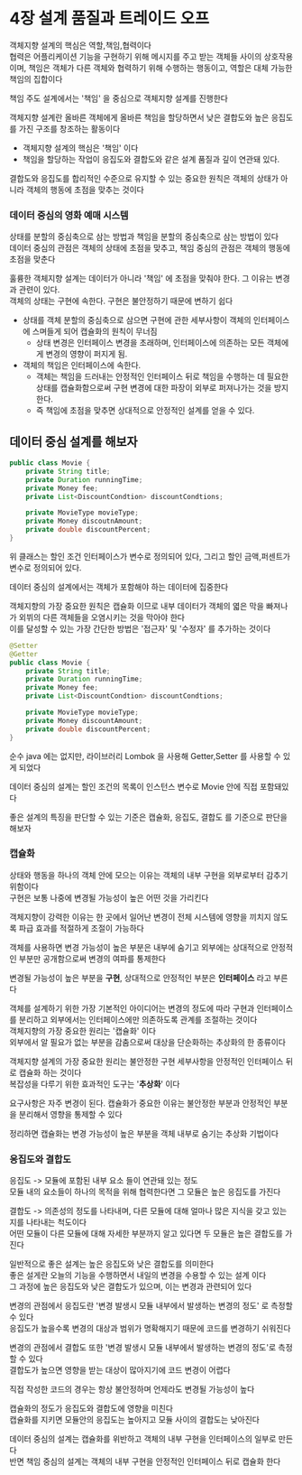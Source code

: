 # 4장 설계 품질과 트레이드 오프
객체지향 설계의 핵심은 역할,책임,협력이다 <br>
협력은 어플리케이션 기능을 구현하기 위해 메시지를 주고 받는 객체들 사이의 상호작용 이며, 책임은 객체가 다른 객체와 협력하기 위해 수행하는 행동이고, 역할은 대체 가능한 책임의 집합이다 <br>

책임 주도 설계에서는 '책임' 을 중심으로 객체지향 설계를 진행한다 <br>

객체지향 설계란 올바른 객체에게 올바른 책임을 할당하면서 낮은 결합도와 높은 응집도를 가진 구조를 창조하는 활동이다 <br>
- 객체지향 설계의 핵심은 '책임' 이다
- 책임을 할당하는 작업이 응집도와 결합도와 같은 설계 품질과 깊이 연관돼 있다.

결합도와 응집도를 합리적인 수준으로 유지할 수 있는 중요한 원칙은 객체의 상태가 아니라 객체의 행동에 초점을 맞추는 것이다 <br>

### 데이터 중심의 영화 예매 시스템
상태를 분할의 중심축으로 삼는 방법과 책임을 분할의 중심축으로 삼는 방법이 있다 <br>
데이터 중심의 관점은 객체의 상태에 초점을 맞추고, 책임 중심의 관점은 객체의 행동에 초점을 맞춘다 <br>

훌륭한 객체지향 설계는 데이터가 아니라 '책임' 에 초점을 맞춰야 한다. 그 이유는 변경과 관련이 있다. <br>
객체의 상태는 구현에 속한다. 구현은 불안정하기 때문에 변하기 쉽다 <br>

- 상태를 객체 분할의 중심축으로 삼으면 구현에 관한 세부사항이 객체의 인터페이스에 스며들게 되어 캡슐화의 원칙이 무너짐
  - 상태 변경은 인터페이스 변경을 초래하며, 인터페이스에 의존하는 모든 객체에게 변경의 영향이 퍼지게 됨.
- 객체의 책임은 인터페이스에 속한다.
  - 객체는 책임을 드러내는 안정적인 인터페이스 뒤로 책임을 수행하는 데 필요한 상태를 캡슐화함으로써 구현 변경에 대한 파장이 외부로 퍼져나가는 것을 방지한다.
  - 즉 책임에 초점을 맞추면 상대적으로 안정적인 설계를 얻을 수 있다.

## 데이터 중심 설계를 해보자
```java
public class Movie {
    private String title;
    private Duration runningTime;
    private Money fee;
    private List<DiscountCondtion> discountCondtions;

    private MovieType movieType;
    private Money discoutnAmount;
    private double discountPercent;
}

```
위 클래스는 할인 조건 인터페이스가 변수로 정의되어 있다, 그리고 할인 금액,퍼센트가 변수로 정의되어 있다. <br>

데이터 중심의 설계에서는 객체가 포함해야 하는 데이터에 집중한다 <br>

객체지향의 가장 중요한 원칙은 캡슐화 이므로 내부 데이터가 객체의 엷은 막을 빠져나가 외뷔의 다른 객체들을 오염시키는 것을 막아야 한다 <br>
이를 달성할 수 있는 가장 간단한 방법은 '접근자' 및 '수정자' 를 추가하는 것이다 <br>

```java
@Setter
@Getter
public class Movie {
    private String title;
    private Duration runningTime;
    private Money fee;
    private List<DiscountCondtion> discountCondtions;

    private MovieType movieType;
    private Money discountAmount;
    private double discountPercent;
}
```

순수 java 에는 없지만, 라이브러리 Lombok 을 사용해 Getter,Setter 를 사용할 수 있게 되었다 <br>

데이터 중심의 설계는 할인 조건의 목록이 인스턴스 변수로 Movie 안에 직접 포함돼있다 <br>

좋은 설계의 특징을 판단할 수 있는 기준은 캡슐화, 응집도, 결합도 를 기준으로 판단을 해보자 <br>

### 캡슐화
상태와 행동을 하나의 객체 안에 모으는 이유는 객체의 내부 구현을 외부로부터 감추기 위함이다 <br>
구현은 보통 나중에 변경될 가능성이 높은 어떤 것을 가리킨다 <br>

객체지향이 강력한 이유는 한 곳에서 일어난 변경이 전체 시스템에 영향을 끼치지 않도록 파급 효과를 적절하게 조절이 가능하다 <br>

객체를 사용하면 변경 가능성이 높은 부분은 내부에 숨기고 외부에는 상대적으로 안정적인 부분만 공개함으로써 변경의 여파를 통제한다 <br>

변경될 가능성이 높은 부분을 **구현**, 상대적으로 안정적인 부분은 **인터페이스** 라고 부른다 <br>

객체를 설계하기 위한 가장 기본적인 아이디어는 변경의 정도에 따라 구현과 인터페이스를 분리하고 외부에서는 인터페이스에만 의존하도록 관계를 조절하는 것이다 <br>
객체지향의 가장 중요한 원리는 '캡슐화' 이다 <br>
외부에서 알 필요가 없는 부분을 감춤으로써 대상을 단순화하는 추상화의 한 종류이다 <br>

객체지향 설계의 가장 중요한 원리는 불안정한 구현 세부사항을 안정적인 인터페이스 뒤로 캡슐화 하는 것이다 <br>
복잡성을 다루기 위한 효과적인 도구는 '**추상화**' 이다 <br>

요구사항은 자주 변경이 된다. 캡슐화가 중요한 이유는 불안정한 부분과 안정적인 부분을 분리해서 영향을 통제할 수 있다 <br>

정리하면 캡슐화는 변경 가능성이 높은 부분을 객체 내부로 숨기는 추상화 기법이다 <br>

### 응집도와 결합도
응집도 -> 모듈에 포함된 내부 요소 들이 연관돼 있는 정도 <br>
모듈 내의 요소들이 하나의 목적을 위해 협력한다면 그 모듈은 높은 응집도를 가진다 <br>

결합도 -> 의존성의 정도를 나타내며, 다른 모듈에 대해 얼마나 많은 지식을 갖고 있는지를 나타내는 척도이다 <br>
어떤 모듈이 다른 모듈에 대해 자세한 부분까지 알고 있다면 두 모듈은 높은 결합도를 가진다 <br>

일반적으로 좋은 설계는 높은 응집도와 낮은 결합도를 의미한다 <br>
좋은 설게란 오늘의 기능을 수행하면서 내일의 변경을 수용할 수 있는 설계 이다 <br>
그 과정에 높은 응집도와 낮은 결합도가 있으며, 이는 변경과 관련되어 있다 <br>

변경의 관점에서 응집도란 '변경 발생시 모듈 내부에서 발생하는 변경의 정도' 로 측정할 수 있다 <br>
응집도가 높을수록 변경의 대상과 범위가 명확해지기 때문에 코드를 변경하기 쉬워진다 <br>

변경의 관점에서 결합도 또한 '변경 발생시 모듈 내부에서 발생하는 변경의 정도'로 측정할 수 있다 <br>
결합도가 높으면 영향을 받는 대상이 많아지기에 코드 변경이 어렵다 <br>

직접 작성한 코드의 경우는 항상 불안정하며 언제라도 변경될 가능성이 높다 <br>

캡슐화의 정도가 응집도와 결합도에 영향을 미친다 <br>
캡슐화를 지키면 모듈안의 응집도는 높아지고 모듈 사이의 결합도는 낮아진다 <br>

데이터 중심의 설계는 캡슐화를 위반하고 객체의 내부 구현을 인터페이스의 일부로 만든다 <br>
반면 책임 중심의 설계는 객체의 내부 구현을 안정적인 인터페이스 뒤로 캡슐화 한다 <br>




















